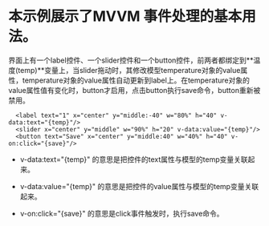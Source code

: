 # 本示例展示了MVVM 事件处理的基本用法。

界面上有一个label控件、一个slider控件和一个button控件，前两者都绑定到**温度(temp)**变量上，当slider拖动时，其修改模型temperature对象的value属性，temperature对象的value属性自动更新到label上。在temperature对象的value属性值有变化时，button才启用，点击button执行save命令，button重新被禁用。

```
  <label text="1" x="center" y="middle:-40" w="80%" h="40" v-data:text="{temp}"/>
  <slider x="center" y="middle" w="90%" h="20" v-data:value="{temp}"/>
  <button text="Save" x="center" y="middle:40" w="40%" h="40" v-on:click="{save}"/>
```

* v-data:text="{temp}" 的意思是把控件的text属性与模型的temp变量关联起来。

* v-data:value="{temp}" 的意思是把控件的value属性与模型的temp变量关联起来。

* v-on:click="{save}" 的意思是click事件触发时，执行save命令。





